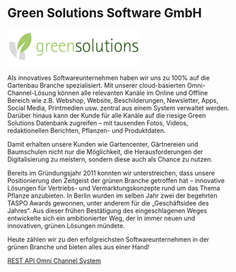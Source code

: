 
# Green Solutions Software GmbH
![Dialog Versenden](images/gs-logo.png)

Als innovatives Softwareunternehmen haben wir uns zu 100% auf die Gartenbau Branche spezialisiert. Mit unserer cloud-basierten Omni-Channel-Lösung können alle relevanten Kanäle im Online und Offline Bereich wie z.B. Webshop, Website, Beschilderungen, Newsletter, Apps, Social Media, Printmedien usw. zentral aus einem System verwaltet werden. Darüber hinaus kann der Kunde für alle Kanäle auf die riesige Green Solutions Datenbank zugreifen – mit tausenden Fotos, Videos, redaktionellen Berichten, Pflanzen- und Produktdaten.

Damit erhalten unsere Kunden wie Gartencenter, Gärtnereien und Baumschulen nicht nur die Möglichkeit, die Herausforderungen der Digitalisierung zu meistern, sondern diese auch als Chance zu nutzen.

Bereits im Gründungsjahr 2011 konnten wir unterstreichen, dass unsere Positionierung den Zeitgeist der grünen Branche getroffen hat – innovative Lösungen für Vertriebs- und Vermarktungskonzepte rund um das Thema Pflanze anzubieten. In Berlin wurden im selben Jahr zwei der begehrten TASPO Awards gewonnen, unter anderem für die „Geschäftsidee des Jahres“. Aus dieser frühen Bestätigung des eingeschlagenen Weges entwickelte sich ein ambitionierter Weg, der in immer neuen und innovativen, grünen Lösungen mündete.

Heute zählen wir zu den erfolgreichsten Softwareunternehmen in der grünen Branche und bieten alles aus einer Hand!



[REST API Omni Channel System](GS_PflanzenCMS.net.Rest.SDK/README.md)